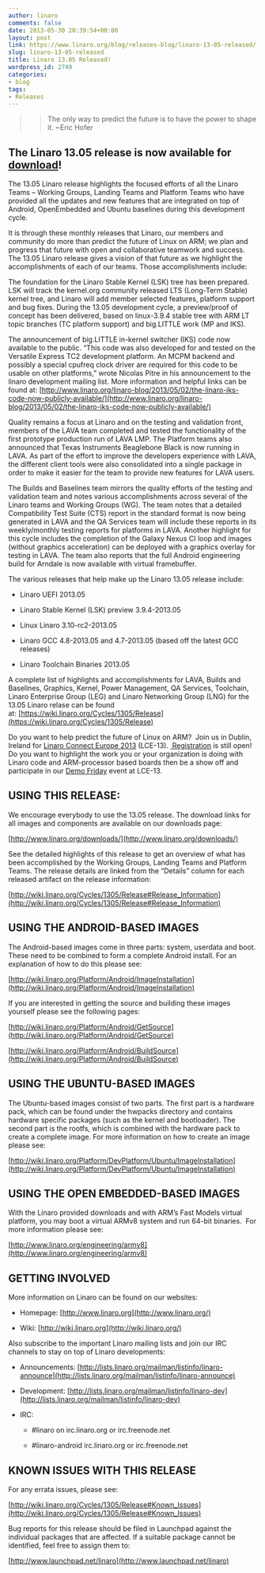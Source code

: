 ```yaml
---
author: linaro
comments: false
date: 2013-05-30 20:39:54+00:00
layout: post
link: https://www.linaro.org/blog/releases-blog/linaro-13-05-released/
slug: linaro-13-05-released
title: Linaro 13.05 Released!
wordpress_id: 2749
categories:
- blog
tags:
- Releases
---
```


<blockquote>

>
> The only way to predict the future is to have the power to shape it. ~Eric Hofer
>
>
</blockquote>




## The Linaro 13.05 release is now available for [download](http://www.linaro.org/downloads/)!




The 13.05 Linaro release highlights the focused efforts of all the Linaro Teams – Working Groups, Landing Teams and Platform Teams who have provided all the updates and new features that are integrated on top of Android, OpenEmbedded and Ubuntu baselines during this development cycle.




It is through these monthly releases that Linaro, our members and community do more than predict the future of Linux on ARM; we plan and progress that future with open and collaborative teamwork and success. The 13.05 Linaro release gives a vision of that future as we highlight the accomplishments of each of our teams. Those accomplishments include:




The foundation for the Linaro Stable Kernel (LSK) tree has been prepared. LSK will track the kernel.org community released LTS (Long-Term Stable) kernel tree, and Linaro will add member selected features, platform support and bug fixes. During the 13.05 development cycle, a preview/proof of concept has been delivered, based on linux-3.9.4 stable tree with ARM LT topic branches (TC platform support) and big.LITTLE work (MP and IKS).




The announcement of big.LITTLE in-kernel switcher (IKS) code now available to the public. “This code was also developed for and tested on the Versatile Express TC2 development platform. An MCPM backend and possibly a special cpufreq clock driver are required for this code to be usable on other platforms,” wrote Nicolas Pitre in his announcement to the linaro development mailing list. More information and helpful links can be found at: [http://www.linaro.org/linaro-blog/2013/05/02/the-linaro-iks-code-now-publicly-available/](http://www.linaro.org/linaro-blog/2013/05/02/the-linaro-iks-code-now-publicly-available/)




Quality remains a focus at Linaro and on the testing and validation front, members of the LAVA team completed and tested the functionality of the first prototype production run of LAVA LMP. The Platform teams also announced that Texas Instruments Beaglebone Black is now running in LAVA. As part of the effort to improve the developers experience with LAVA, the different client tools were also consolidated into a single package in order to make it easier for the team to provide new features for LAVA users.




The Builds and Baselines team mirrors the quality efforts of the testing and validation team and notes various accomplishments across several of the Linaro teams and Working Groups (WG). The team notes that a detailed Compatibility Test Suite (CTS) report in the standard format is now being generated in LAVA and the QA Services team will include these reports in its weekly/monthly testing reports for platforms in LAVA. Another highlight for this cycle includes the completion of the Galaxy Nexus CI loop and images (without graphics acceleration) can be deployed with a graphics overlay for testing in LAVA. The team also reports that the full Android engineering build for Arndale is now available with virtual framebuffer.




The various releases that help make up the Linaro 13.05 release include:







  * Linaro UEFI 2013.05


  * Linaro Stable Kernel (LSK) preview 3.9.4-2013.05


  * Linux Linaro 3.10-rc2-2013.05


  * Linaro GCC 4.8-2013.05 and 4.7-2013.05 (based off the latest GCC releases)


  * Linaro Toolchain Binaries 2013.05




A complete list of highlights and accomplishments for LAVA, Builds and Baselines, Graphics, Kernel, Power Management, QA Services, Toolchain, Linaro Enterprise Group (LEG) and Linaro Networking Group (LNG) for the 13.05 Linaro relase can be found at: [https://wiki.linaro.org/Cycles/1305/Release](https://wiki.linaro.org/Cycles/1305/Release)




Do you want to help predict the future of Linux on ARM?  Join us in Dublin, Ireland for [Linaro Connect Europe 2013](http://www.linaro.org/connect) (LCE-13). [ Registration](http://linaroconnect-lce13-eorg.eventbrite.com/) is still open! Do you want to highlight the work you or your organization is doing with Linaro code and ARM-processor based boards then be a show off and participate in our [Demo Friday](http://www.linaro.org/connect/demo-friday) event at LCE-13.





## USING THIS RELEASE:




We encourage everybody to use the 13.05 release. The download links for all images and components are available on our downloads page:




[http://www.linaro.org/downloads/](http://www.linaro.org/downloads/)




See the detailed highlights of this release to get an overview of what has been accomplished by the Working Groups, Landing Teams and Platform Teams. The release details are linked from the “Details” column for each released artifact on the release information:




[http://wiki.linaro.org/Cycles/1305/Release#Release_Information](http://wiki.linaro.org/Cycles/1305/Release#Release_Information)





## USING THE ANDROID-BASED IMAGES




The Android-based images come in three parts: system, userdata and boot. These need to be combined to form a complete Android install. For an explanation of how to do this please see:




[http://wiki.linaro.org/Platform/Android/ImageInstallation](http://wiki.linaro.org/Platform/Android/ImageInstallation)




If you are interested in getting the source and building these images yourself please see the following pages:




[http://wiki.linaro.org/Platform/Android/GetSource](http://wiki.linaro.org/Platform/Android/GetSource)




[http://wiki.linaro.org/Platform/Android/BuildSource](http://wiki.linaro.org/Platform/Android/BuildSource)





## USING THE UBUNTU-BASED IMAGES




The Ubuntu-based images consist of two parts. The first part is a hardware pack, which can be found under the hwpacks directory and contains hardware specific packages (such as the kernel and bootloader). The second part is the rootfs, which is combined with the hardware pack to create a complete image. For more information on how to create an image please see:




[http://wiki.linaro.org/Platform/DevPlatform/Ubuntu/ImageInstallation](http://wiki.linaro.org/Platform/DevPlatform/Ubuntu/ImageInstallation)





## USING THE OPEN EMBEDDED-BASED IMAGES




With the Linaro provided downloads and with ARM’s Fast Models virtual platform, you may boot a virtual ARMv8 system and run 64-bit binaries.  For more information please see:




[http://www.linaro.org/engineering/armv8](http://www.linaro.org/engineering/armv8)





## GETTING INVOLVED




More information on Linaro can be found on our websites:







  * Homepage: [http://www.linaro.org](http://www.linaro.org/)


  * Wiki: [http://wiki.linaro.org](http://wiki.linaro.org/)




Also subscribe to the important Linaro mailing lists and join our IRC channels to stay on top of Linaro developments:







  * Announcements: [http://lists.linaro.org/mailman/listinfo/linaro-announce](http://lists.linaro.org/mailman/listinfo/linaro-announce)


  * Development: [http://lists.linaro.org/mailman/listinfo/linaro-dev](http://lists.linaro.org/mailman/listinfo/linaro-dev)


  * IRC:


    * #linaro on irc.linaro.org or irc.freenode.net


    * #linaro-android irc.linaro.org or irc.freenode.net







## KNOWN ISSUES WITH THIS RELEASE




For any errata issues, please see:




[http://wiki.linaro.org/Cycles/1305/Release#Known_Issues](http://wiki.linaro.org/Cycles/1305/Release#Known_Issues)




Bug reports for this release should be filed in Launchpad against the individual packages that are affected. If a suitable package cannot be identified, feel free to assign them to:




[http://www.launchpad.net/linaro](http://www.launchpad.net/linaro)
